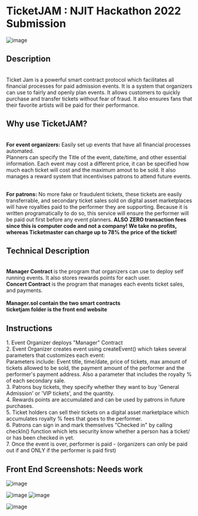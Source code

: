 <h1>TicketJAM : NJIT Hackathon 2022 Submission</h1>

![image](https://user-images.githubusercontent.com/100609687/200203165-95d1684c-5575-499a-bc33-d59dffe391b6.png)




<h2>Description</h2> <br/>
Ticket Jam is a powerful smart contract protocol which facilitates all financial processes for paid admission events. It is a system  that organizers can use to fairly and openly plan events. It allows customers to quickly purchase and transfer tickets without fear of fraud. It also ensures fans that their favorite artists will be paid for their performance.

<br/>
<h2>Why use TicketJAM? </h2> <br/>
<b>For event organizers: </b> Easily set up events that have all financial processes automated. <br/>
Planners can specify the Title of the event, date/time, and other essential information. Each event may cost a different price, it can be specified how much each ticket will cost and the maximum amout to be sold. It also manages a reward system that incentivises patrons to attend future events.<br/> <br/>

<b>For patrons: </b> No more fake or fraudulent tickets, these tickets are easily transferrable, and secondary ticket sales sold on digital asset marketplaces will have royalties paid to the performer they are supporting. Because it is written programatically to do so, this service will ensure the performer will be paid out first before any event planners. **ALSO** <b> ZERO transaction fees since this is computer code and not a company! We take no profits, whereas Ticketmaster can charge up to 78% the price of the ticket! </b> 

<h2> Technical Description</h2> <br/>
<b> Manager Contract </b> is the program that organizers can use to deploy self running events. It also stores rewards points for each user. <br/>
<b> Concert Contract </b> is the program that manages each events ticket sales, and payments. 
<br/>
<br/>
<b> Manager.sol contain the two smart contracts</b>
<br/>
<b>ticketjam folder is the front end website </b>

<h2> Instructions </h2>
1. Event Organizer deploys "Manager" Contract <br>
2. Event Organizer creates event using createEvent() which takes several parameters that customizes each event: <br/>
Parameters include: Event title, time/date, price of tickets, max amount of tickets allowed to be sold, the payment amount of the performer and the performer's payment address. Also a parameter that includes the royalty % of each secondary sale. <br/>
3. Patrons buy tickets, they specify whether they want to buy 'General Admission' or 'VIP tickets', and the quantity.<br/>
4. Rewards points are accumulated and can be used by patrons in future purchases. <br/>
5. Ticket holders can sell their tickets on a digital asset marketplace which accumulates royalty % fees that goes to the performer.<br/>
6. Patrons can sign in and mark themselves "Checked in" by calling checkIn() function which lets security know whether a person has a ticket/ or has been checked in yet.<br/>
7. Once the event is over, performer is paid - (organizers can only be paid out if and ONLY if the performer is paid first) <br/>

<h2>Front End Screenshots: Needs work </h2>


![image](https://user-images.githubusercontent.com/100609687/200204098-d26a70aa-f6e2-4fc1-ad4e-6a9399f187d9.png)

![image](https://user-images.githubusercontent.com/100609687/200203990-8ac28c98-5177-458b-9c41-1dbc2888897c.png)
![image](https://user-images.githubusercontent.com/100609687/200204058-8b7a7ad2-8a9a-49a5-a4bf-b510d1308155.png)

![image](https://user-images.githubusercontent.com/100609687/200204010-fff493f9-487d-48dd-bcd7-a5228f569f64.png)

